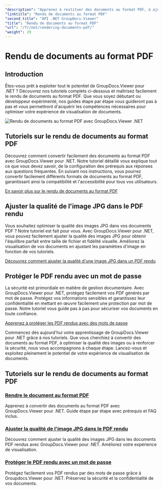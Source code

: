 ```yaml
---
"description": "Apprenez à restituer des documents au format PDF, à ajuster la qualité des images JPG et à protéger les PDF avec des mots de passe à l'aide des didacticiels GroupDocs.Viewer pour .NET."
"linktitle": "Rendu de documents au format PDF"
"second_title": "API .NET GroupDocs.Viewer"
"title": "Rendu de documents au format PDF"
"url": "/fr/net/rendering-documents-pdf/"
"weight": 29
---
```


# Rendu de documents au format PDF


## Introduction

Êtes-vous prêt à exploiter tout le potentiel de GroupDocs.Viewer pour .NET ? Découvrez nos tutoriels complets ci-dessous et maîtrisez facilement le rendu de documents au format PDF. Que vous soyez débutant ou développeur expérimenté, nos guides étape par étape vous guideront pas à pas et vous permettront d'acquérir les compétences nécessaires pour optimiser votre expérience de visualisation de documents.

![Rendu de documents au format PDF avec GroupDocs.Viewer .NET](/viewer/rendering-documents-pdf/image.png)

## Tutoriels sur le rendu de documents au format PDF

Découvrez comment convertir facilement des documents au format PDF avec GroupDocs.Viewer pour .NET. Notre tutoriel détaillé vous explique tout ce que vous devez savoir, de la configuration des prérequis aux réponses aux questions fréquentes. En suivant nos instructions, vous pourrez convertir facilement différents formats de documents au format PDF, garantissant ainsi la compatibilité et l'accessibilité pour tous vos utilisateurs.

[En savoir plus sur le rendu de documents au format PDF](./render-to-pdf/)

## Ajuster la qualité de l'image JPG dans le PDF rendu

Vous souhaitez optimiser la qualité des images JPG dans vos documents PDF ? Notre tutoriel est fait pour vous. Avec GroupDocs.Viewer pour .NET, vous pouvez facilement ajuster la qualité des images JPG pour obtenir l'équilibre parfait entre taille de fichier et fidélité visuelle. Améliorez la visualisation de vos documents en ajustant les paramètres d'image en fonction de vos tutoriels.

[Découvrez comment ajuster la qualité d'une image JPG dans un PDF rendu](./adjust-jpg-quality-pdf/)

## Protéger le PDF rendu avec un mot de passe

La sécurité est primordiale en matière de gestion documentaire. Avec GroupDocs.Viewer pour .NET, protégez facilement vos PDF générés par mot de passe. Protégez vos informations sensibles et garantissez leur confidentialité en mettant en œuvre facilement une protection par mot de passe. Notre tutoriel vous guide pas à pas pour sécuriser vos documents en toute confiance.

[Apprenez à protéger les PDF rendus avec des mots de passe](./protect-pdf/)

Commencez dès aujourd'hui votre apprentissage de GroupDocs.Viewer pour .NET grâce à nos tutoriels. Que vous cherchiez à convertir des documents au format PDF, à optimiser la qualité des images ou à renforcer la sécurité, nous vous accompagnons à chaque étape. Lancez-vous et exploitez pleinement le potentiel de votre expérience de visualisation de documents.
## Tutoriels sur le rendu de documents au format PDF
### [Rendre le document au format PDF](./render-to-pdf/)
Apprenez à convertir des documents au format PDF avec GroupDocs.Viewer pour .NET. Guide étape par étape avec prérequis et FAQ inclus.
### [Ajuster la qualité de l'image JPG dans le PDF rendu](./adjust-jpg-quality-pdf/)
Découvrez comment ajuster la qualité des images JPG dans les documents PDF rendus avec GroupDocs.Viewer pour .NET. Améliorez votre expérience de visualisation.
### [Protéger le PDF rendu avec un mot de passe](./protect-pdf/)
Protégez facilement vos PDF rendus par des mots de passe grâce à Groupdocs.Viewer pour .NET. Préservez la sécurité et la confidentialité de vos documents.